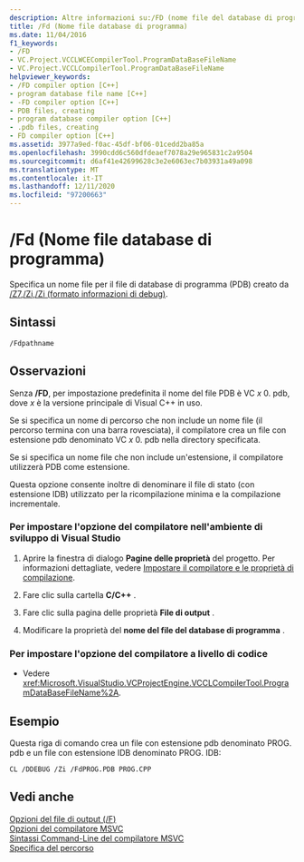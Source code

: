 ```yaml
---
description: Altre informazioni su:/FD (nome file del database di programma)
title: /Fd (Nome file database di programma)
ms.date: 11/04/2016
f1_keywords:
- /FD
- VC.Project.VCCLWCECompilerTool.ProgramDataBaseFileName
- VC.Project.VCCLCompilerTool.ProgramDataBaseFileName
helpviewer_keywords:
- /FD compiler option [C++]
- program database file name [C++]
- -FD compiler option [C++]
- PDB files, creating
- program database compiler option [C++]
- .pdb files, creating
- FD compiler option [C++]
ms.assetid: 3977a9ed-f0ac-45df-bf06-01cedd2ba85a
ms.openlocfilehash: 3990cdd6c560dfdeaef7078a29e965831c2a9504
ms.sourcegitcommit: d6af41e42699628c3e2e6063ec7b03931a49a098
ms.translationtype: MT
ms.contentlocale: it-IT
ms.lasthandoff: 12/11/2020
ms.locfileid: "97200663"
---
```

# <a name="fd-program-database-file-name"></a>/Fd (Nome file database di programma)

Specifica un nome file per il file di database di programma (PDB) creato da [/Z7,/Zi,/Zi (formato informazioni di debug)](z7-zi-zi-debug-information-format.md).

## <a name="syntax"></a>Sintassi

```
/Fdpathname
```

## <a name="remarks"></a>Osservazioni

Senza **/FD**, per impostazione predefinita il nome del file PDB è VC *x* 0. pdb, dove *x* è la versione principale di Visual C++ in uso.

Se si specifica un nome di percorso che non include un nome file (il percorso termina con una barra rovesciata), il compilatore crea un file con estensione pdb denominato VC *x* 0. pdb nella directory specificata.

Se si specifica un nome file che non include un'estensione, il compilatore utilizzerà PDB come estensione.

Questa opzione consente inoltre di denominare il file di stato (con estensione IDB) utilizzato per la ricompilazione minima e la compilazione incrementale.

### <a name="to-set-this-compiler-option-in-the-visual-studio-development-environment"></a>Per impostare l'opzione del compilatore nell'ambiente di sviluppo di Visual Studio

1. Aprire la finestra di dialogo **Pagine delle proprietà** del progetto. Per informazioni dettagliate, vedere [Impostare il compilatore e le proprietà di compilazione](../working-with-project-properties.md).

1. Fare clic sulla cartella **C/C++** .

1. Fare clic sulla pagina delle proprietà **File di output** .

1. Modificare la proprietà del **nome del file del database di programma** .

### <a name="to-set-this-compiler-option-programmatically"></a>Per impostare l'opzione del compilatore a livello di codice

- Vedere <xref:Microsoft.VisualStudio.VCProjectEngine.VCCLCompilerTool.ProgramDataBaseFileName%2A>.

## <a name="example"></a>Esempio

Questa riga di comando crea un file con estensione pdb denominato PROG. pdb e un file con estensione IDB denominato PROG. IDB:

```
CL /DDEBUG /Zi /FdPROG.PDB PROG.CPP
```

## <a name="see-also"></a>Vedi anche

[Opzioni del file di output (/F)](output-file-f-options.md)<br/>
[Opzioni del compilatore MSVC](compiler-options.md)<br/>
[Sintassi Command-Line del compilatore MSVC](compiler-command-line-syntax.md)<br/>
[Specifica del percorso](specifying-the-pathname.md)
